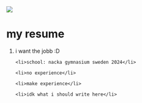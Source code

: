 <!DOCTYPE html>
<html lang="en">

<head>
  <meta charset="UTF-8">
  <title>MY RESUME</title>
</head>
<img src="https://www.indiafilings.com/learn/wp-content/uploads/2023/03/Can-a-single-person-own-a-firm-in-India.jpg">
<body>
  <h1>my resume</h1>
  <ol>
    <li>i want the jobb :D</li>


    <li>school: nacka gymnasium sweden 2024</li>

    <li>no experience</li>

    <li>make experience</li>

    <li>idk what i should write here</li>
  </ol>
</body>

</html>
